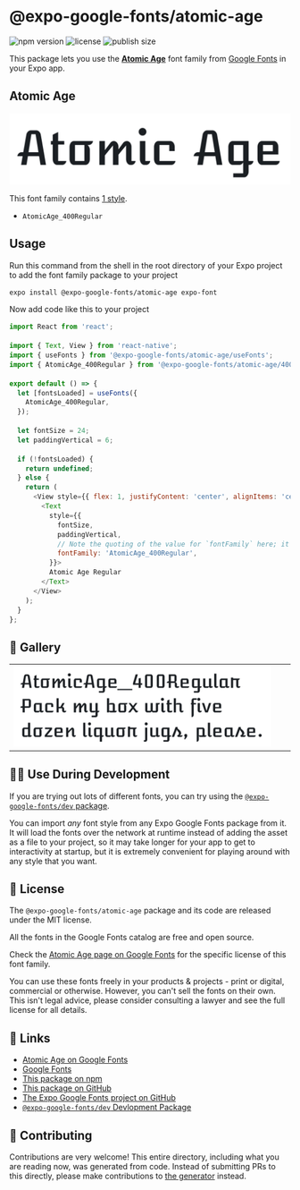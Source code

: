 # @expo-google-fonts/atomic-age

![npm version](https://flat.badgen.net/npm/v/@expo-google-fonts/atomic-age)
![license](https://flat.badgen.net/github/license/expo/google-fonts)
![publish size](https://flat.badgen.net/packagephobia/install/@expo-google-fonts/atomic-age)

This package lets you use the [**Atomic Age**](https://fonts.google.com/specimen/Atomic+Age) font family from [Google Fonts](https://fonts.google.com/) in your Expo app.

## Atomic Age

![Atomic Age](./font-family.png)

This font family contains [1 style](#-gallery).

- `AtomicAge_400Regular`

## Usage

Run this command from the shell in the root directory of your Expo project to add the font family package to your project
```sh
expo install @expo-google-fonts/atomic-age expo-font
```

Now add code like this to your project
```js
import React from 'react';

import { Text, View } from 'react-native';
import { useFonts } from '@expo-google-fonts/atomic-age/useFonts';
import { AtomicAge_400Regular } from '@expo-google-fonts/atomic-age/400Regular';

export default () => {
  let [fontsLoaded] = useFonts({
    AtomicAge_400Regular,
  });

  let fontSize = 24;
  let paddingVertical = 6;

  if (!fontsLoaded) {
    return undefined;
  } else {
    return (
      <View style={{ flex: 1, justifyContent: 'center', alignItems: 'center' }}>
        <Text
          style={{
            fontSize,
            paddingVertical,
            // Note the quoting of the value for `fontFamily` here; it expects a string!
            fontFamily: 'AtomicAge_400Regular',
          }}>
          Atomic Age Regular
        </Text>
      </View>
    );
  }
};

```

## 🔡 Gallery


||||
|-|-|-|
|![AtomicAge_400Regular](.//400Regular/AtomicAge_400Regular.ttf.png)||||


## 👩‍💻 Use During Development

If you are trying out lots of different fonts, you can try using the [`@expo-google-fonts/dev` package](https://github.com/expo/google-fonts/tree/master/font-packages/dev#readme).

You can import *any* font style from any Expo Google Fonts package from it. It will load the fonts
over the network at runtime instead of adding the asset as a file to your project, so it may take longer
for your app to get to interactivity at startup, but it is extremely convenient
for playing around with any style that you want.

## 📖 License

The `@expo-google-fonts/atomic-age` package and its code are released under the MIT license.

All the fonts in the Google Fonts catalog are free and open source.

Check the [Atomic Age page on Google Fonts](https://fonts.google.com/specimen/Atomic+Age) for the specific license of this font family.

You can use these fonts freely in your products & projects - print or digital, commercial or otherwise. However, you can't sell the fonts on their own. This isn't legal advice, please consider consulting a lawyer and see the full license for all details.

## 🔗 Links

- [Atomic Age on Google Fonts](https://fonts.google.com/specimen/Atomic+Age)
- [Google Fonts](https://fonts.google.com/)
- [This package on npm](https://www.npmjs.com/package/@expo-google-fonts/atomic-age)
- [This package on GitHub](https://github.com/expo/google-fonts/tree/master/font-packages/atomic-age)
- [The Expo Google Fonts project on GitHub](https://github.com/expo/google-fonts)
- [`@expo-google-fonts/dev` Devlopment Package](https://github.com/expo/google-fonts/tree/master/font-packages/dev)

## 🤝 Contributing

Contributions are very welcome! This entire directory, including what you are reading now, was generated from code. Instead of submitting PRs to this directly, please make contributions to [the generator](https://github.com/expo/google-fonts/tree/master/packages/generator) instead.
